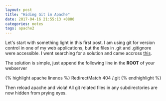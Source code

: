 ```yaml
---
layout: post
title: "Hiding Git in Apache"
date: 2017-04-16 21:55:13 +0800
categories: notes
tags: apache2
---
```


Let's start with something light in this first post. I am using git for version control in one of my web applications, but the files in .git and .gitignore were accessible. I went searching for a solution and came accross [this](http://stackoverflow.com/questions/6142437/make-git-directory-web-inaccessible#answer-17916515).

The solution is simple, just append the following line in the **ROOT** of your webserver

{% highlight apache linenos %}
RedirectMatch 404 /\.git
{% endhighlight %}

Then reload apache and viola! All git related files in any subdirectories are now hidden from prying eyes.
